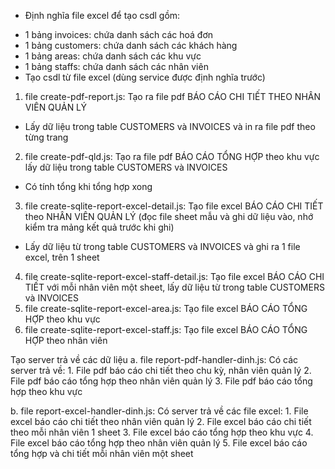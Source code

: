 * Định nghĩa file excel để tạo csdl gồm:
- 1 bảng invoices: chứa danh sách các hoá đơn
- 1 bảng customers: chứa danh sách các khách hàng
- 1 bảng areas: chứa danh sách các khu vực
- 1 bảng staffs: chứa danh sách các nhân viên
- Tạo csdl từ file excel (dùng service được định nghĩa trước)


1. file create-pdf-report.js: Tạo ra file pdf BÁO CÁO CHI TIẾT THEO NHÂN VIÊN QUẢN LÝ
- Lấy dữ liệu trong table CUSTOMERS và INVOICES và in ra file pdf theo từng trang

2. file create-pdf-qld.js: Tạo ra file pdf BÁO CÁO TỔNG HỢP theo khu vực
lấy dữ liệu trong table CUSTOMERS và INVOICES
- Có tính tổng khi tổng hợp xong

3. file create-sqlite-report-excel-detail.js: Tạo file excel BÁO CÁO CHI TIẾT theo NHÂN VIÊN QUẢN LÝ
(đọc file sheet mẫu và ghi dữ liệu vào, nhớ kiểm tra mảng kết quả trước khi ghi)
- Lấy dữ liệu từ trong table CUSTOMERS và INVOICES và ghi ra 1 file excel, trên 1 sheet

4. file create-sqlite-report-excel-staff-detail.js: Tạo file excel BÁO CÁO CHI TIẾT với mỗi nhân viên một sheet,
lấy dữ liệu từ trong table CUSTOMERS và INVOICES
5. file create-sqlite-report-excel-area.js: Tạo file excel BÁO CÁO TỔNG HỢP theo khu vực
6. file create-sqlite-report-excel-staff.js: Tạo file excel BÁO CÁO TỔNG HỢP theo nhân viên

Tạo server trả về các dữ liệu
a. file report-pdf-handler-dinh.js: Có các server trả về:
	1. File pdf báo cáo chi tiết theo chu kỳ, nhân viên quản lý
	2. File pdf báo cáo tổng hợp theo nhân viên quản lý
	3. File pdf báo cáo tổng hợp theo khu vực
	
b. file report-excel-handler-dinh.js: Có server trả về các file excel:
	1. File excel báo cáo chi tiết theo nhân viên quản lý
	2. File excel báo cáo chi tiết theo mỗi nhân viên 1 sheet
	3. File excel báo cáo tổng hợp theo khu vực
	4. File excel báo cáo tổng hợp theo nhân viên quản lý
	5. File excel báo cáo tổng hợp và chi tiết mỗi nhân viên một sheet